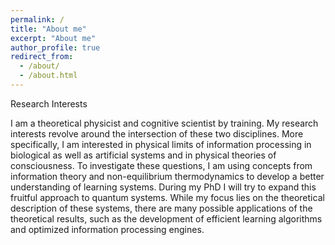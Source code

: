 ```yaml
---
permalink: /
title: "About me"
excerpt: "About me"
author_profile: true
redirect_from:
  - /about/
  - /about.html
---
```

Research Interests

I am a theoretical physicist and cognitive scientist by training. My research interests revolve around the intersection of these two disciplines. More specifically, I am interested in physical limits of information processing in biological as well as artificial systems and in physical theories of consciousness. To investigate these questions, I am using concepts from information theory and non-equilibrium thermodynamics to develop a better understanding of learning systems. During my PhD I will try to expand this fruitful approach to quantum systems. While my focus lies on the theoretical description of these systems, there are many possible applications of the theoretical results, such as the development of efficient learning algorithms and optimized information processing engines.  
